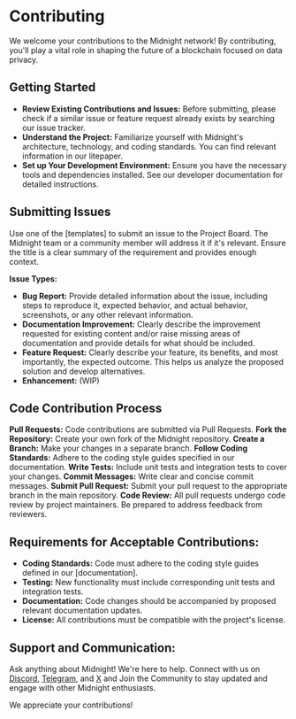 # Contributing

We welcome your contributions to the Midnight network! By contributing, you'll play a vital role in shaping the future of a blockchain focused on data privacy.

## Getting Started

* **Review Existing Contributions and Issues:** Before submitting, please check if a similar issue or feature request already exists by searching our issue tracker.
* **Understand the Project:** Familiarize yourself with Midnight's architecture, technology, and coding standards. You can find relevant information in our litepaper. 
* **Set up Your Development Environment:** Ensure you have the necessary tools and dependencies installed. See our developer documentation for detailed instructions. 

## Submitting Issues

Use one of the [templates] to submit an issue to the Project Board. The Midnight team or a community member will address it if it's relevant.
Ensure the title is a clear summary of the requirement and provides enough context.

**Issue Types:**

* **Bug Report:** Provide detailed information about the issue, including steps to reproduce it, expected behavior, and actual behavior, screenshots, or any other relevant information.
* **Documentation Improvement:** Clearly describe the improvement requested for existing content and/or raise missing areas of documentation and provide details for what should be included.  
* **Feature Request:** Clearly describe your feature, its benefits, and most importantly, the expected outcome. This helps us analyze the proposed solution and develop alternatives.
* **Enhancement:** (WIP)

## Code Contribution Process

**Pull Requests:** Code contributions are submitted via Pull Requests.
**Fork the Repository:** Create your own fork of the Midnight repository.
**Create a Branch:** Make your changes in a separate branch.
**Follow Coding Standards:** Adhere to the coding style guides specified in our documentation.
**Write Tests:** Include unit tests and integration tests to cover your changes.
**Commit Messages:** Write clear and concise commit messages.
**Submit Pull Request:** Submit your pull request to the appropriate branch in the main repository.
**Code Review:** All pull requests undergo code review by project maintainers. Be prepared to address feedback from reviewers.

## Requirements for Acceptable Contributions:

* **Coding Standards:** Code must adhere to the coding style guides defined in our [documentation].
* **Testing:** New functionality must include corresponding unit tests and integration tests.
* **Documentation:** Code changes should be accompanied by proposed relevant documentation updates.
* **License:** All contributions must be compatible with the project's license.

## Support and Communication:

Ask anything about Midnight! We're here to help. Connect with us on [Discord](https://discord.com/invite/midnightnetwork), [Telegram](https://t.me/Midnight_Network_Official), and [X](https://x.com/MidnightNtwrk) and Join the Community to stay updated and engage with other Midnight enthusiasts.

We appreciate your contributions!
